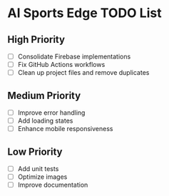 # AI Sports Edge TODO List

## High Priority
- [ ] Consolidate Firebase implementations
- [ ] Fix GitHub Actions workflows
- [ ] Clean up project files and remove duplicates

## Medium Priority
- [ ] Improve error handling
- [ ] Add loading states
- [ ] Enhance mobile responsiveness

## Low Priority
- [ ] Add unit tests
- [ ] Optimize images
- [ ] Improve documentation
